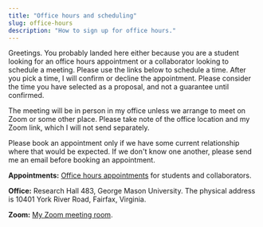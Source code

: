 ```yaml
---
title: "Office hours and scheduling"
slug: office-hours
description: "How to sign up for office hours."
---
```


Greetings. You probably landed here either because you are a student looking for
an office hours appointment or a collaborator looking to schedule a meeting.  Please use the links below to schedule a time. After you pick a time, I will confirm or decline the appointment. Please consider the time you have selected as a proposal, and not a guarantee until confirmed.

The meeting will be in person in my office unless we arrange to meet on Zoom or some other place. Please take note of the office location and my Zoom link, which I will not send separately.

Please book an appointment only if we have some current relationship where that
would be expected. If we don't know one another, please send me an email before
booking an appointment.

**Appointments:** [Office hours appointments](https://fantastical.app/lincoln-Un6G/office-hours) for students and collaborators.

**Office:** Research Hall 483, George Mason University. The physical address is
10401 York River Road, Fairfax, Virginia.

**Zoom:**
[My Zoom meeting room](https://gmu.zoom.us/j/8191376868?pwd=dFF5VzRXV2tpOGJQZG9LMFJmK25PZz09).
